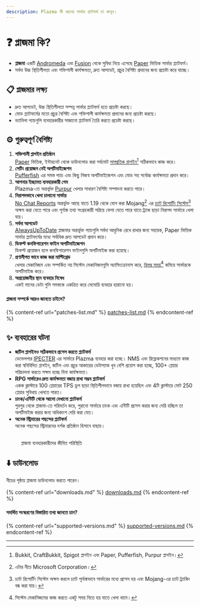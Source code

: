 ```yaml
---
description: Plazma কী ধরনের সার্ভার প্ল্যাটফর্ম তা জানুন।
---
```


# ❓ প্লাজমা কি?

- **প্লাজমা** একটি [Andromeda](https://github.com/EarendelArchived/Andromeda) এবং [Fusion](https://github.com/RuinedTechnologyUnify/Fusion) থেকে সুবিধা নিয়ে এসেছে [Paper](https://github.com/PaperMC/Paper) ভিত্তিক সার্ভার প্ল্যাটফর্ম।
- সর্বদা উচ্চ স্থিতিশীলতা এবং শক্তিশালী কার্যক্ষমতা, দ্রুত আপডেট, প্রচুর বৈশিষ্ট্য প্রদানের জন্য প্রচেষ্টা করে যাচ্ছে।

## 📋 প্লাজমার লক্ষ্য <a href="#id-1" id="id-1"></a>

- দ্রুত আপডেট, উচ্চ স্থিতিশীলতা সম্পন্ন সার্ভার প্ল্যাটফর্ম হতে প্রচেষ্টা করছে।
- মোড প্ল্যাটফর্মের মতো প্রচুর বৈশিষ্ট্য এবং শক্তিশালী কার্যক্ষমতা প্রদানের জন্য প্রচেষ্টা করছে।
- ভ্যানিলা প্যাচগুলি ব্যবহারকারীর সাজানো প্ল্যাটফর্ম তৈরি করতে প্রচেষ্টা করছে।

## ⚙️ গুরুত্বপূর্ণ বৈশিষ্ট্য <a href="#id-2" id="id-2"></a>

1. **শক্তিশালী প্লাগইন প্রতিষ্ঠান**\
   [Paper](https://github.com/PaperMC/Paper) ভিত্তিক, ইন্টারনেট থেকে ডাউনলোড করা সর্বমোট [সাম্প্রতিক প্লাগইন](#user-content-fn-1)[^1] সঠিকভাবে কাজ করে।
2. **সেটিং প্রয়োজন নেই অপটিমাইজেশন**\
   [Pufferfish](https://github.com/pufferfish-gg/Pufferfish) এর সমস্ত প্যাচ এবং কিছু নিজস্ব অপটিমাইজেশন এবং মোড সহ সর্বোচ্চ কার্যক্ষমতা প্রদান করে।
3. **আপনার ইচ্ছামত ব্যবহারকারী গেম**\
   Plazma-তে অন্তর্ভুক্ত [Purpur](https://github.com/PurpurMC/Purpur) খেলার সাধারণ বৈশিষ্ট্য সম্পাদনা করতে পারে।
4. **নিরাপদভাবে খেলা চালানো সার্ভার**\
   [No Chat Reports](https://github.com/Aizistral-Studios/No-Chat-Reports) অন্তর্ভুক্ত আছে যাতে 1.19 থেকে যোগ করা Mojang[^2] এর [চ্যাট রিপোর্টিং সিস্টেম](#user-content-fn-3)[^3] অক্ষম করা যেতে পারে এবং পূর্নাঙ্ক তথ্য সংগ্রহকারী সরিয়ে ফেলা যেতে পারে যাতে ট্র্যাক ছাড়া নিরাপদ সার্ভারে খেলা যায়।
5. **সর্বদা আপডেট**\
   [AlwaysUpToDate](https://github.com/PlazmaMC/AlwaysUpToDate) প্লাজমার অন্তর্ভুক্ত প্যাচগুলি সর্বদা আধুনিক রেখে রাখার জন্য সহায়ক, Paper ভিত্তিক সার্ভার প্ল্যাটফর্মের মধ্যে সর্বাধিক দ্রুত আপডেট প্রদান করে।
6. **ডিফল্ট কনফিগারেশন ফাইল অপটিমাইজেশন**\
   ডিফল্ট প্রয়োজন হলে কনফিগারেশন ফাইলগুলি অপটিমাইজ করা হয়েছে।
7. **প্রণালীগত ভাবে কাজ করা মাল্টিথ্রেড**\
   খেলার মেকানিজম এবং সম্পর্কিত নয় সিস্টেম মেকানিজমগুলি অ্যাসিংক্রোনাস করে, [বিলম্ব সময়](#user-content-fn-4)[^4] কমিয়ে সার্ভারকে অপটিমাইজ করে।
8. **অপ্রয়োজনীয় স্থান ব্যবহার নিষেধ**\
   একই মানের ডেটা গুলি সমস্তকে একত্রিত করে মেমোরি ব্যবহার হারানো হয়।

#### প্লাজমা সম্পর্কে আরও জানতে চাইলে? <a href="#etc-1" id="etc-1"></a>

{% content-ref url="patches-list.md" %}
[patches-list.md](patches-list.md)
{% endcontent-ref %}

## ✨ ব্যবহারের ঘটনা <a href="#id-3" id="id-3"></a>

- **জটিল প্লাগইনও সঠিকভাবে প্রসেস করতে প্ল্যাটফর্ম**\
  ডেভেলপার [IPECTER](https://github.com/IPECTER) এর সার্ভারে Plazma ব্যবহার করা হচ্ছে। NMS এবং রিফ্লেকশনের মাধ্যমে কাজ করা স্বনিবিদিত প্লাগইন, জটিল এবং প্রচুর আকারের ডেটাপ্যাক খুব বেশি প্রয়োগ করা হচ্ছে, 100+ প্লেয়ার পরিচালনা করতে সক্ষম হচ্ছে বিনা কার্যক্ষমতা।
- **RPG সার্ভারেও দ্রুত কার্যক্ষমতা বজায় রাখা সম্ভব প্ল্যাটফর্ম**\
  একক ক্লাস্টারে 100 প্লেয়ারের TPS ড্রপ ছাড়া স্থিতিশীলভাবে বজায় রাখা হয়েছিল এবং 4টি ক্লাস্টারে মোট 250 প্লেয়ার সুবিধায় খেলতে পারত।
- **চাংক/এন্টিটি থেকে আলো দেখানো প্ল্যাটফর্ম**\
  পুরপুর থেকে প্লাজমা-তে পরিবর্তন করে, পুরানো সার্ভারে চাংক এবং এন্টিটি প্রসেস করার জন্য দেরি হচ্ছিল তা অপটিমাইজ করার জন্য অধিকাংশ দেরি করা যেত।
- **অনেক স্ট্রিমারের পছন্দের প্ল্যাটফর্ম**\
  অনেক পছন্দের স্ট্রিমারদের দর্শক প্রতিষ্ঠান হিসাবে বাছায়।

<figure>
   <img src="https://badge.plazmamc.org/internal/bstats" alt="">
   
   <figcaption><p>প্লাজমা ব্যবহারকারীদের জীবিত পরিস্থিতি</p></figcaption>
</figure>

## ⬇️ ডাউনলোড

নীচের পৃষ্ঠায় প্লাজমা ডাউনলোড করতে পারেন।

{% content-ref url="downloads.md" %}
[downloads.md](downloads.md)
{% endcontent-ref %}

#### সমর্থিত সংস্করণের বিস্তারিত তথ্য জানতে চান?

{% content-ref url="supported-versions.md" %}
[supported-versions.md](supported-versions.md)
{% endcontent-ref %}

***

[^1]: Bukkit, CraftBukkit, Spigot প্লাগইন এবং Paper, Pufferfish, Purpur প্লাগইন।

[^2]: এটার নীচে Microsoft Corporation।

[^3]: চ্যাট রিপোর্টিং সিস্টেম অক্ষম করলে চ্যাট পূর্নাঙ্কভাবে সার্ভারের মধ্যে প্রসেস হয় এবং Mojang-এর চ্যাট ট্র্যাকিং বন্ধ করা যায়।

[^4]: সিস্টেম মেকানিজমের কাজ করতে একটু সময় নিতে হয় যাতে খেলা থামে।
